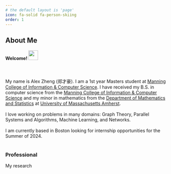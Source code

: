 ```yaml
---
# the default layout is 'page'
icon: fa-solid fa-person-skiing
order: 1
---
```


## About Me

#### Welcome! <img src="https://media.giphy.com/media/hvRJCLFzcasrR4ia7z/giphy.gif" width="30px"/>
<br><br>
My name is Alex Zheng (郑才豪). I am a 1st year Masters student at <a href="https://www.cics.umass.edu/" target="_blank">Manning College of Information & Computer Science</a>. I have received my B.S. in computer science from the <a href="https://www.cics.umass.edu/" target="_blank">Manning College of Information & Computer Science</a> and my minor in mathematics from the <a href="https://www.umass.edu/mathematics-statistics/" target="_blank">Department of Mathematics and Statistics</a> at <a href="https://www.umass.edu/" target="_blank">University of Massachusetts Amherst</a>. 
<br><br>
I love working on problems in many domains: Graph Theory, Parallel Systems and Algorithms, Machine Learning, and Networks.
<br><br>
I am currently based in Boston looking for internship opportunities for the Summer of 2024. 
<br><br>

### Professional



My research 

